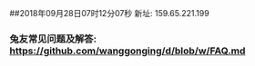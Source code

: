 ##2018年09月28日07时12分07秒 新址: 159.65.221.199
### 兔友常见问题及解答: https://github.com/wanggonging/d/blob/w/FAQ.md
